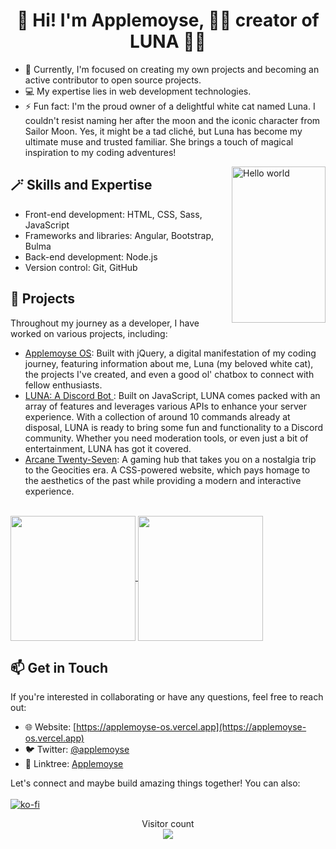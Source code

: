 <h1 align="center">👋 Hi! I'm Applemoyse, 🥧🍎 creator of LUNA 🐱‍💻</h1>

- 🔭 Currently, I'm focused on creating my own projects and becoming an active contributor to open source projects.
- 💻 My expertise lies in web development technologies.
- ⚡ Fun fact: I'm the proud owner of a delightful white cat named Luna. I couldn't resist naming her after the moon and the iconic character from Sailor Moon. Yes, it might be a tad cliché, but Luna has become my ultimate muse and trusted familiar. She brings a touch of magical inspiration to my coding adventures!

<img src="https://luna-catbot.netlify.app/assets/images/LUNA.jpg" width="150px" height="250px" align="right" alt="Hello world">

## 🪄 Skills and Expertise
- Front-end development: HTML, CSS, Sass, JavaScript
- Frameworks and libraries: Angular, Bootstrap, Bulma
- Back-end development: Node.js
- Version control: Git, GitHub

## 💞️ Projects
Throughout my journey as a developer, I have worked on various projects, including:
- [Applemoyse OS](https://applemoyse.dev): Built with jQuery, a digital manifestation of my coding journey, featuring information about me, Luna (my beloved white cat), the projects I've created, and even a good ol' chatbox to connect with fellow enthusiasts.
- [LUNA: A Discord Bot ](https://luna-catbot.netlify.app): Built on JavaScript, LUNA comes packed with an array of features and leverages various APIs to enhance your server experience. With a collection of around 10 commands already at disposal, LUNA is ready to bring some fun and functionality to a Discord community. Whether you need moderation tools, or even just a bit of entertainment, LUNA has got it covered.
- [Arcane Twenty-Seven](https://novmaryllis.quest): A gaming hub that takes you on a nostalgia trip to the Geocities era. A CSS-powered website, which pays homage to the aesthetics of the past while providing a modern and interactive experience.
<br>

<a href="https://github.com/applemoyse/github-readme-stats">
  <img height=200 align="center" src="https://github-readme-stats.vercel.app/api/top-langs/?username=applemoyse&layout=compact&title_color=08605a&text_color=0D0D0D"/>
</a>
<a href="https://git.io/streak-stats">
  <img height=200 align="center" src="https://github-readme-streak-stats.herokuapp.com/?user=applemoyse&text_color=0d5c56&ring=9f3f1b&currStreakLabel=08605a" />
</a>

## 📫 Get in Touch
If you're interested in collaborating or have any questions, feel free to reach out:

- 🌐 Website: [https://applemoyse-os.vercel.app](https://applemoyse-os.vercel.app)
- 🐦 Twitter: [@applemoyse](https://twitter.com/applemoyse)
- 👥 Linktree: [<link>Applemoyse</link>](https://linktr.ee/applemoyse)

Let's connect and maybe build amazing things together!
You can also:
<br><br>
  [![ko-fi](https://ko-fi.com/img/githubbutton_sm.svg)](https://ko-fi.com/T6T3RZA8C)
<br>
<p align="center"> 
  Visitor count<br>
  <img src="https://profile-counter.glitch.me/applemoyse/count.svg" />
</p>
